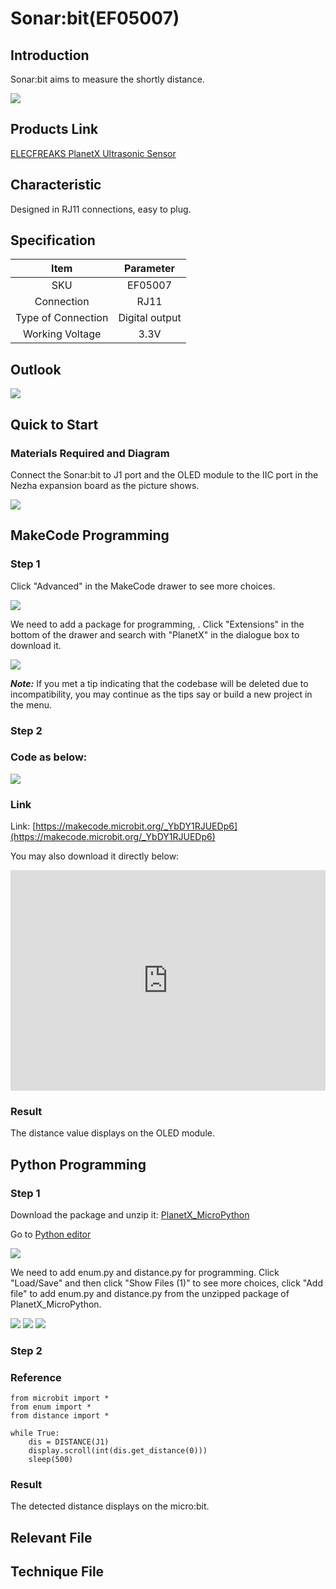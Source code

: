 # Sonar:bit(EF05007)

## Introduction

Sonar:bit aims to measure the shortly distance. 

![](./images/05007_01.png)

## Products Link

[ELECFREAKS PlanetX Ultrasonic Sensor](https://www.elecfreaks.com/planetx-ultrasonic.html)

## Characteristic

 Designed in RJ11 connections, easy to plug.

## Specification


Item | Parameter 
:-: | :-:
SKU|EF05007
Connection|RJ11
Type of Connection|Digital output
Working Voltage|3.3V


## Outlook



![](./images/05007_02.png)

## Quick to Start


### Materials Required and Diagram

 Connect the Sonar:bit to J1 port and the OLED module to the IIC port in the Nezha expansion board as the picture shows. 


![](./images/05007_03.png)

## MakeCode Programming


### Step 1

Click "Advanced" in the MakeCode drawer to see more choices. 

![](./images/05001_04.png)

We need to add a package for programming, . Click "Extensions" in the bottom of the drawer and search with "PlanetX" in the dialogue box to download it. 

![](./images/05001_05.png)

***Note:*** If you met a tip indicating that the codebase will be deleted due to incompatibility, you may continue as the tips say or build a new project in the menu. 

### Step 2

### Code as below:

![](./images/05007_06.png)


### Link
Link: [https://makecode.microbit.org/_YbDY1RJUEDp6](https://makecode.microbit.org/_YbDY1RJUEDp6)

You may also download it directly below: 

<div style="position:relative;height:0;padding-bottom:70%;overflow:hidden;"><iframe style="position:absolute;top:0;left:0;width:100%;height:100%;" src="https://makecode.microbit.org/#pub:_YbDY1RJUEDp6" frameborder="0" sandbox="allow-popups allow-forms allow-scripts allow-same-origin"></iframe></div>  


### Result
 The distance value displays on the OLED module.

## Python Programming 



### Step 1

Download the package and unzip it: [PlanetX_MicroPython](https://github.com/lionyhw/PlanetX_MicroPython/archive/master.zip)

Go to   [Python editor](https://python.microbit.org/v/2.0)

![](./images/05001_07.png)

We need to add enum.py and distance.py for programming. Click "Load/Save" and then click "Show Files (1)" to see more choices, click "Add file" to add enum.py and distance.py from the unzipped package of PlanetX_MicroPython. 

![](./images/05001_08.png)
![](./images/05001_09.png)
![](./images/05007_10.png)

### Step 2

### Reference

```
from microbit import *
from enum import *
from distance import *

while True:
    dis = DISTANCE(J1)
    display.scroll(int(dis.get_distance(0)))
    sleep(500)
```


### Result
 The detected distance displays on the micro:bit.

## Relevant File


## Technique File

